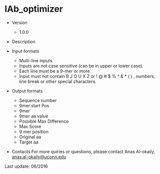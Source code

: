 # IAb_optimizer
- Version
  - 1.0.0

- Description 
  

- Input formats
  - Multi-line inputs.
  - Inputs are not case sensitive (can be in upper or lower case).
  - Each line must be a 9-mer or more.
  - Input must not contain B J O U X Z or ! @ # $ % ^ & * ( ) , numbers, line break or other special characters.
  
  

- Output formats
  - Sequence number 
  - 9mer start Pos
  - 9mer
  - 9mer aa value 
  - Possible Max Difference
  - Max Score
  - 9 mer position 
  - Original aa
  - Target aa


- Contacts
For more quiries or questions, please contact
Anas Al-okaily, anas.al-okaily@uconn.edu 


Last update: 06/2016
